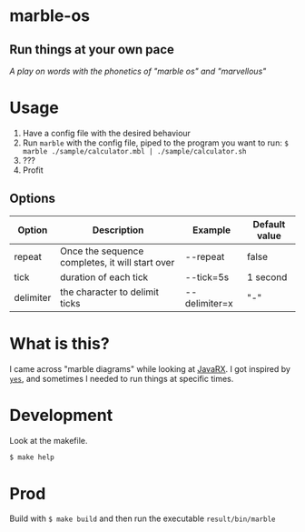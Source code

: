 # marble-os
## Run things at your own pace
_A play on words with the phonetics of "marble os" and "marvellous"_

# Usage
1. Have a config file with the desired behaviour
1. Run `marble` with the config file, piped to the program you want to run: `$ marble ./sample/calculator.mbl | ./sample/calculator.sh`
1. ???
1. Profit

## Options
| Option    | Description                                     | Example       | Default value |
|-----------|-------------------------------------------------|---------------|---------------|
| repeat    | Once the sequence completes, it will start over | --repeat      | false         |
| tick      | duration of each tick                           | --tick=5s     | 1 second      |
| delimiter | the character to delimit ticks                  | --delimiter=x | "-"           |

# What is this?
I came across "marble diagrams" while looking at [JavaRX](https://rxjs-dev.firebaseapp.com/guide/testing/marble-testing).
I got inspired by [`yes`](https://man7.org/linux/man-pages/man1/yes.1.html), and sometimes I needed to run things at specific times.

# Development
Look at the makefile.
```bash
$ make help
```

# Prod
Build with `$ make build` and then run the executable `result/bin/marble`